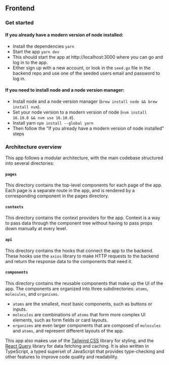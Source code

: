 ## Frontend

### Get started
#### If you already have a modern version of node installed:
- Install the dependencies `yarn`
- Start the app `yarn dev`
- This should start the app at http://localhost:3000 where you can go and log in to the app.
- Either sign up with a new account, or look in the `seed.go` file in the backend repo and use one of the seeded users email and password to log in.

#### If you need to install node and a node version manager:
- Install node and a node version manager (`brew install node && brew install nvm`).
- Set your node version to a modern version of node (`nvm install 16.10.0 && nvm use 16.10.0`).
- Install yarn `npm install --global yarn`
- Then follow the "If you already have a modern version of node installed" steps

### Architecture overview
This app follows a modular architecture, with the main codebase structured into several directories:

#### `pages`
This directory contains the top-level components for each page of the app. Each page is a separate route in the app, and is rendered by a corresponding component in the pages directory.

#### `contexts`
This directory contains the context providers for the app. Context is a way to pass data through the component tree without having to pass props down manually at every level.

#### `api`
This directory contains the hooks that connect the app to the backend. These hooks use the `axios` library to make HTTP requests to the backend and return the response data to the components that need it.

#### `components`
 This directory contains the reusable components that make up the UI of the app. The components are organized into three subdirectories: `atoms`, `molecules`, and `organisms`.
- `atoms` are the smallest, most basic components, such as buttons or inputs.
- `molecules` are combinations of `atoms` that form more complex UI elements, such as form fields or card layouts.
- `organisms` are even larger components that are composed of `molecules` and `atoms`, and represent different layouts of the app.

This app also makes use of the [Tailwind CSS](https://tailwindcss.com/) library for styling, and the [React Query](https://react-query-v3.tanstack.com/) library for data fetching and caching. It is also written in TypeScript, a typed superset of JavaScript that provides type-checking and other features to improve code quality and readability.


